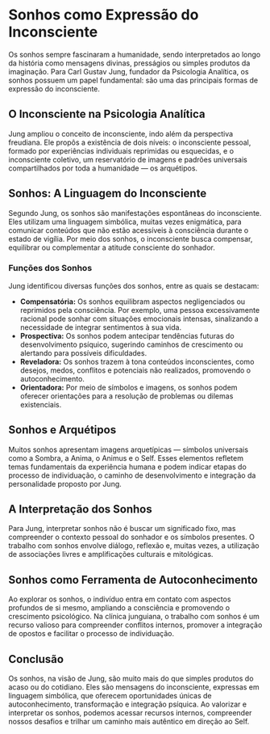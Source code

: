 
# Sonhos como Expressão do Inconsciente

Os sonhos sempre fascinaram a humanidade, sendo interpretados ao longo da história como mensagens divinas, presságios ou simples produtos da imaginação. Para Carl Gustav Jung, fundador da Psicologia Analítica, os sonhos possuem um papel fundamental: são uma das principais formas de expressão do inconsciente.

## O Inconsciente na Psicologia Analítica

Jung ampliou o conceito de inconsciente, indo além da perspectiva freudiana. Ele propôs a existência de dois níveis: o inconsciente pessoal, formado por experiências individuais reprimidas ou esquecidas, e o inconsciente coletivo, um reservatório de imagens e padrões universais compartilhados por toda a humanidade — os arquétipos.

## Sonhos: A Linguagem do Inconsciente

Segundo Jung, os sonhos são manifestações espontâneas do inconsciente. Eles utilizam uma linguagem simbólica, muitas vezes enigmática, para comunicar conteúdos que não estão acessíveis à consciência durante o estado de vigília. Por meio dos sonhos, o inconsciente busca compensar, equilibrar ou complementar a atitude consciente do sonhador.

### Funções dos Sonhos

Jung identificou diversas funções dos sonhos, entre as quais se destacam:

- **Compensatória:** Os sonhos equilibram aspectos negligenciados ou reprimidos pela consciência. Por exemplo, uma pessoa excessivamente racional pode sonhar com situações emocionais intensas, sinalizando a necessidade de integrar sentimentos à sua vida.
- **Prospectiva:** Os sonhos podem antecipar tendências futuras do desenvolvimento psíquico, sugerindo caminhos de crescimento ou alertando para possíveis dificuldades.
- **Reveladora:** Os sonhos trazem à tona conteúdos inconscientes, como desejos, medos, conflitos e potenciais não realizados, promovendo o autoconhecimento.
- **Orientadora:** Por meio de símbolos e imagens, os sonhos podem oferecer orientações para a resolução de problemas ou dilemas existenciais.

## Sonhos e Arquétipos

Muitos sonhos apresentam imagens arquetípicas — símbolos universais como a Sombra, a Anima, o Animus e o Self. Esses elementos refletem temas fundamentais da experiência humana e podem indicar etapas do processo de individuação, o caminho de desenvolvimento e integração da personalidade proposto por Jung.

## A Interpretação dos Sonhos

Para Jung, interpretar sonhos não é buscar um significado fixo, mas compreender o contexto pessoal do sonhador e os símbolos presentes. O trabalho com sonhos envolve diálogo, reflexão e, muitas vezes, a utilização de associações livres e amplificações culturais e mitológicas.

## Sonhos como Ferramenta de Autoconhecimento

Ao explorar os sonhos, o indivíduo entra em contato com aspectos profundos de si mesmo, ampliando a consciência e promovendo o crescimento psicológico. Na clínica junguiana, o trabalho com sonhos é um recurso valioso para compreender conflitos internos, promover a integração de opostos e facilitar o processo de individuação.

## Conclusão

Os sonhos, na visão de Jung, são muito mais do que simples produtos do acaso ou do cotidiano. Eles são mensagens do inconsciente, expressas em linguagem simbólica, que oferecem oportunidades únicas de autoconhecimento, transformação e integração psíquica. Ao valorizar e interpretar os sonhos, podemos acessar recursos internos, compreender nossos desafios e trilhar um caminho mais autêntico em direção ao Self.
```
